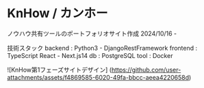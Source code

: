 # KnHow / カンホー
ノウハウ共有ツールのポートフォリオサイト作成
2024/10/16 - 

技術スタック
backend : Python3 - DjangoRestFramework
frontend : TypeScript React - Next.js14
db : PostgreSQL
tool : Docker

![KnHow第1フェーズサイトデザイン]
(https://github.com/user-attachments/assets/f4869585-6020-49fa-bbcc-aeea4220658d)
